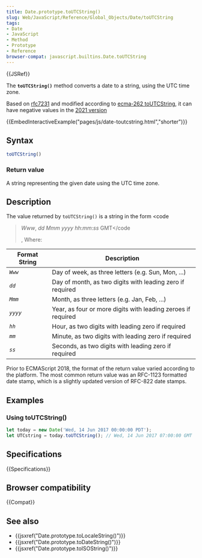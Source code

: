 ```yaml
---
title: Date.prototype.toUTCString()
slug: Web/JavaScript/Reference/Global_Objects/Date/toUTCString
tags:
- Date
- JavaScript
- Method
- Prototype
- Reference
browser-compat: javascript.builtins.Date.toUTCString
---
```

{{JSRef}}

The **`toUTCString()`** method converts a date to a string, using the UTC time
zone.

Based on
[rfc7231](https://datatracker.ietf.org/doc/html/rfc7231#section-7.1.1.1) and
modified according to
[ecma-262 toUTCString](https://www.ecma-international.org/ecma-262/10.0/index.html#sec-date.prototype.toutcstring),
it can have negative values in the
[2021 version](https://tc39.es/ecma262/#sec-date.prototype.toutcstring)

{{EmbedInteractiveExample("pages/js/date-toutcstring.html","shorter")}}

## Syntax

```js
toUTCString()
```

### Return value

A string representing the given date using the UTC time zone.

## Description

The value returned by `toUTCString()` is a string in the form <code

> <var>Www</var>, <var>dd</var> <var>Mmm</var> <var>yyyy</var>
> <var>hh</var>:<var>mm</var>:<var>ss</var> GMT</code
>
> , Where:

<table class="standard-table">
  <thead>
    <tr>
      <th scope="col">Format String</th>
      <th scope="col">Description</th>
    </tr>
  </thead>
  <tbody>
    <tr>
      <td>
        <code><var>Www</var></code>
      </td>
      <td>Day of week, as three letters (e.g. Sun, Mon, ...)</td>
    </tr>
    <tr>
      <td>
        <code><var>dd</var></code>
      </td>
      <td>Day of month, as two digits with leading zero if required</td>
    </tr>
    <tr>
      <td>
        <code><var>Mmm</var></code>
      </td>
      <td>Month, as three letters (e.g. Jan, Feb, ...)</td>
    </tr>
    <tr>
      <td>
        <code><var>yyyy</var></code>
      </td>
      <td>Year, as four or more digits with leading zeroes if required</td>
    </tr>
    <tr>
      <td>
        <code><var>hh</var></code>
      </td>
      <td>Hour, as two digits with leading zero if required</td>
    </tr>
    <tr>
      <td>
        <code><var>mm</var></code>
      </td>
      <td>Minute, as two digits with leading zero if required</td>
    </tr>
    <tr>
      <td>
        <code><var>ss</var></code>
      </td>
      <td>Seconds, as two digits with leading zero if required</td>
    </tr>
  </tbody>
</table>

Prior to ECMAScript 2018, the format of the return value varied according to the
platform. The most common return value was an RFC-1123 formatted date stamp,
which is a slightly updated version of RFC-822 date stamps.

## Examples

### Using toUTCString()

```js
let today = new Date('Wed, 14 Jun 2017 00:00:00 PDT');
let UTCstring = today.toUTCString(); // Wed, 14 Jun 2017 07:00:00 GMT
```

## Specifications

{{Specifications}}

## Browser compatibility

{{Compat}}

## See also

- {{jsxref("Date.prototype.toLocaleString()")}}
- {{jsxref("Date.prototype.toDateString()")}}
- {{jsxref("Date.prototype.toISOString()")}}
